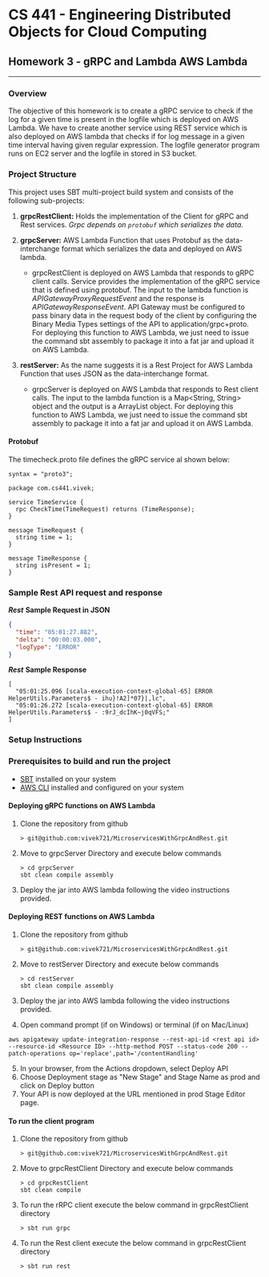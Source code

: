 # CS 441 - Engineering Distributed Objects for Cloud Computing
## Homework 3 - gRPC and Lambda AWS Lambda
---

### Overview

The objective of this homework is to create a gRPC service to check if the log for a given time is present in the logfile which is deployed on AWS Lambda.
We have to create another service using REST service which is also deployed on AWS lambda that checks if for log message in a given time interval having given regular expression.
The logfile generator program runs on EC2 server and the logfile in stored in S3 bucket.

### Project Structure

This project uses SBT multi-project build system and consists of the following sub-projects:

1. **grpcRestClient:** Holds the implementation of the Client for gRPC and Rest services. *Grpc depends on `protobuf` which serializes the data*.
    
2. **grpcServer:** AWS Lambda Function that uses Protobuf as the data-interchange format which serializes the data and deployed on AWS lambda.
    - grpcRestClient is deployed on AWS Lambda that responds to gRPC client calls. Service provides the implementation of the gRPC service that is defined using protobuf.
      The input to the lambda function is *APIGatewayProxyRequestEvent* and the response is *APIGatewayResponseEvent*.
      API Gateway must be configured to pass binary data in the request body of the client by configuring the Binary Media Types settings of the API to application/grpc+proto.
      For deploying this function to AWS Lambda, we just need to issue the command sbt assembly to package it into a fat jar and upload it on AWS Lambda.

3. **restServer:** As the name suggests it is a Rest Project for AWS Lambda Function that uses JSON as the data-interchange format.
    - grpcServer is deployed on AWS Lambda that responds to Rest client calls. The input to the lambda function is a Map<String, String> object and the output is a ArrayList<String> object.
      For deploying this function to AWS Lambda, we just need to issue the command sbt assembly to package it into a fat jar and upload it on AWS Lambda.

#### Protobuf 

The timecheck.proto file defines the gRPC service al shown below:

```text
syntax = "proto3";

package com.cs441.vivek;

service TimeService {
  rpc CheckTime(TimeRequest) returns (TimeResponse);
}

message TimeRequest {
  string time = 1;
}

message TimeResponse {
  string isPresent = 1;
}
```

### Sample Rest API request and response

***Rest***
**Sample Request in JSON**
```json
{
  "time": "05:01:27.882",
  "delta": "00:00:03.000",
  "logType": "ERROR"
}
```
***Rest***
**Sample Response**

```
[
  "05:01:25.096 [scala-execution-context-global-65] ERROR HelperUtils.Parameters$ - ihu}!A2]*07}|,lc",
  "05:01:26.272 [scala-execution-context-global-65] ERROR HelperUtils.Parameters$ - :9rJ_dcIhK~j0qVFS;"
]
```


### Setup Instructions
### Prerequisites to build and run the project

- [SBT](https://www.scala-sbt.org/) installed on your system
- [AWS CLI](https://docs.aws.amazon.com/cli/latest/userguide/cli-chap-install.html) installed and configured on your system

#### Deploying gRPC functions on AWS Lambda

1. Clone the repository from github
    ```text
    > git@github.com:vivek721/MicroservicesWithGrpcAndRest.git
    ```

2. Move to grpcServer Directory and execute below commands
   ```text
   > cd grpcServer
   sbt clean compile assembly
   ```
3. Deploy the jar into AWS lambda following the video instructions provided.



#### Deploying REST functions on AWS Lambda

1. Clone the repository from github
    ```text
    > git@github.com:vivek721/MicroservicesWithGrpcAndRest.git
    ```

2. Move to restServer Directory and execute below commands
   ```text
   > cd restServer
   sbt clean compile assembly
   ```
3. Deploy the jar into AWS lambda following the video instructions provided.
4. Open command prompt (if on Windows) or terminal (if on Mac/Linux)
 ```text
 aws apigateway update-integration-response --rest-api-id <rest api id> --resource-id <Resource ID> --http-method POST --status-code 200 --patch-operations op='replace',path='/contentHandling'
```
5. In your browser, from the Actions dropdown, select Deploy API
6. Choose Deployment stage as "New Stage" and Stage Name as prod and click on Deploy button
7. Your API is now deployed at the URL mentioned in prod Stage Editor page.

#### To run the client program

1. Clone the repository from github
    ```text
    > git@github.com:vivek721/MicroservicesWithGrpcAndRest.git
    ```
2. Move to grpcRestClient Directory and execute below commands
   ```text
   > cd grpcRestClient
   sbt clean compile 
   ```
3. To run the rRPC client execute the below command in grpcRestClient directory
    ```text
    > sbt run grpc 
   ```
4. To run the Rest client execute the below command in grpcRestClient directory
    ```text
    > sbt run rest 
   ```
